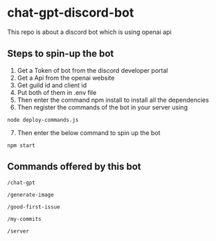 # chat-gpt-discord-bot
This repo is about a discord bot which is using openai api

## Steps to spin-up the bot
1. Get a Token of bot from the discord developer portal
2. Get a Api from the openai website
3. Get guild id and client id
4. Put both of them in .env file
5. Then enter the command npm install to install all the dependencies
6. Then register the commands of the bot in your server using
```
node deploy-commands.js
```
7. Then enter the below command to spin up the bot
```
npm start
```

## Commands offered by this bot

```
/chat-gpt
```
```
/generate-image
```
```
/good-first-issue
```
```
/my-commits
```

```
/server
```
